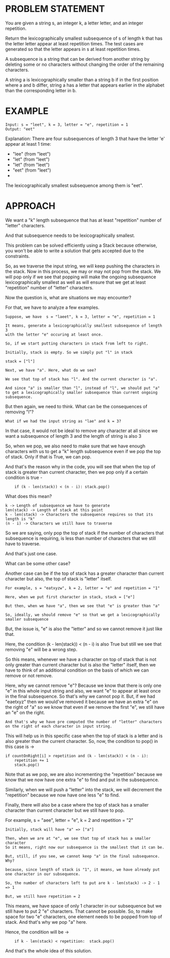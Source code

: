 # PROBLEM STATEMENT

You are given a string s, an integer k, a letter letter, and an integer repetition.

Return the lexicographically smallest subsequence of s of length k that has the letter letter appear at least repetition times. The test cases are generated so that the letter appears in s at least repetition times.

A subsequence is a string that can be derived from another string by deleting some or no characters without changing the order of the remaining characters.

A string a is lexicographically smaller than a string b if in the first position where a and b differ, string a has a letter that appears earlier in the alphabet than the corresponding letter in b.


# EXAMPLE

    Input: s = "leet", k = 3, letter = "e", repetition = 1
    Output: "eet"

Explanation: There are four subsequences of length 3 that have the letter 'e' appear at least 1 time:
- "lee" (from "leet")
- "let" (from "leet")
- "let" (from "leet")
- "eet" (from "leet")
- 
The lexicographically smallest subsequence among them is "eet".

# APPROACH

We want a "k" length subsequence that has at least "repetition" number of "letter" characters. 

And that subsequence needs to be lexicographically smallest. 

This problem can be solved efficiently using a Stack because otherwise, you won't be able to write a solution that gets accepted due to the constraints.

So, as we traverse the input string, we will keep pushing the characters in the stack. Now in this process, we may or may not pop from the stack. We will pop only if we see that popping will make the ongoing subsequence lexicographically smallest as well as will ensure that we get at least "repetition" number of "letter" characters.

Now the question is, what are situations we may encounter?

For that, we have to analyze a few examples. 

	Suppose, we have  s = "laeet", k = 3, letter = "e", repetition = 1
	
	It means, generate a lexicographically smallest subsequence of length 3
	with the letter "e" occuring at least once.
	
	So, if we start putting characters in stack from left to right.
	
	Initially, stack is empty. So we simply put "l" in stack
	
	stack = ["l"]
	
	Next, we have "a". Here, what do we see? 
	
	We see that top of stack has "l". And the current character is "a".
	
	And since "a" is smaller than "l", instead of "l", we should put "a"
	to get a lexicographically smaller subsequence than current ongoing subsequence.
	
But then again, we need to think. What can be the consequences of removing "l"? 
	
	What if we had the input string as "lae" and k = 3?
	
In that case, it would not be ideal to remove any character at all since we want a subsequence of length 3
and the length of string is also 3

So, when we pop, we also need to make sure that we have enough characters with us to get a "k" length subsequence even if we pop the top of stack. Only if that is True, we can pop.

And that's the reason why in the code, you will see that when the top of stack is greater than current character, then we pop only if a certain condition is true -

		if (k - len(stack)) < (n - i): stack.pop()
		
What does this mean? 

	k -> Length of subsequence we have to generate
	len(stack) -> Length of stack at this point
	k - len(stack) -> Characters the subsequence requires so that its length is "k"
	(n - i) -> Characters we still have to traverse
	
So we are saying, only pop the top of stack if the number of characters that subsequence is requiring, is less than number of characters that we still have to traverse.

And that's just one case. 

What can be some other case? 

Another case can be if  the top of stack has a greater character than current character but also, the top of stack is "letter" itself.

	For example, s = "eatxyzw", k = 2, letter = "e" and repetition = "1"
	
	Here, when we put first character in stack, stack = ["e"]
	
	But then, when we have "a", then we see that "e" is greater than "a"
	
	So, ideally, we should remove "e" so that we get a lexicographically smaller subsequence 
	
But, the issue is, "e" is also the "letter" and so we cannot remove it just like that. 

Here, the condition (k - len(stack)) < (n - i) is also True but still we see that removing "e" will be a wrong step.

So this means, whenever we have a character on top of stack that is not only greater than current character but is also the "letter" itself, then we have to think of an additional condition on the basis of which we can remove or not remove.

Here, why we cannot remove "e"? Because we know that there is only one "e" in this whole input string and also, we want "e" to appear at least once in the final subsequence. So that's why we cannot pop it. But, if we had "eaetxyz" then we would've removed it because we have an extra "e" on the right of "a" so we know that even if we remove the first "e", we still have an "e" on the right.

	And that's why we have pre computed the number of "letter" characters 
	on the right of each character in input string.
	
This will help us in this specific case when the top of stack is a letter and is also greater than the current character.
So, now, the condition to pop() in this case is -> 

	if countOnRight[i] > repetition and (k - len(stack)) < (n - i): 
		repetition += 1
		stack.pop()
		
Note that as we pop, we are also incrementing the "repetition" because we know that we now have one extra "e" to find and put in the subsequence.

Similarly, when we will push a "letter" into the stack, we will decrement the "repetition" because we now have one less "e" to find.

Finally, there will also be a case where the top of stack has a smaller character than current character but we still have to pop.

For example, s = "aee", letter = "e", k = 2 and repetition = "2"

	Initially, stack will have "a" => ["a"]
	
	Then, when we are at "e", we see that top of stack has a smaller character
	So it means, right now our subsequence is the smallest that it can be.
	
	But, still, if you see, we cannot keep "a" in the final subsequence. Why?
	
	because, since length of stack is "1", it means, we have already put one character in our subsequence.
	
	So, the number of characters left to put are k - len(stack) -> 2 - 1 => 1
	
	But, we still have repetition = 2
	
This means, we have space of only 1 character in our subsequence but we still have to put 2 "e" characters. That cannot be possible. So, to make space for two "e" characters, one element needs to be popped from top of stack. And that's why we pop "a" here.

Hence, the condition will be -> 

		if k - len(stack) < repetition:  stack.pop()
				 

And that's the whole idea of this solution.
 